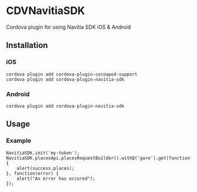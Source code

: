 # CDVNavitiaSDK

Cordova plugin for using Navitia SDK iOS &amp; Android

## Installation

### iOS

    cordova plugin add cordova-plugin-cocoapod-support
    cordova plugin add cordova-plugin-navitia-sdk

### Android

    cordova plugin add cordova-plugin-navitia-sdk

## Usage

### Example

    NavitiaSDK.init('my-token');
    NavitiaSDK.placesApi.placesRequestBuilder().withQ('gare').get(function(success) {
        alert(success.places);
    }, function(error) {
        alert("An error has occured");
    });

